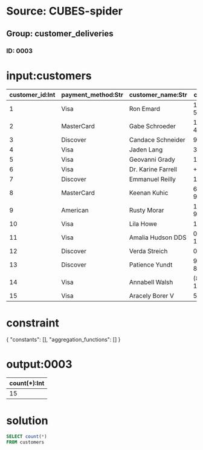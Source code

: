 # Source: CUBES-spider
## Group: customer_deliveries
### ID: 0003

# input:customers

| customer_id:Int | payment_method:Str | customer_name:Str | customer_phone:Str | customer_email:Str | date_became_customer:Str |
|---|---|---|---|---|---|
| 1 | Visa | Ron Emard | 1-382-503-5179x53639 | shaniya45@example.net | 2011-04-25 22:20:35 |
| 2 | MasterCard | Gabe Schroeder | 1-728-537-4293x0885 | alexandra91@example.net | 2011-10-17 16:08:25 |
| 3 | Discover | Candace Schneider | 940.575.3682x7959 | tkassulke@example.com | 2012-01-11 21:17:01 |
| 4 | Visa | Jaden Lang | 361.151.3489x7272 | dedric17@example.org | 2009-12-29 17:38:10 |
| 5 | Visa | Geovanni Grady | 1-005-644-2495 | elmira.langworth@example.org | 2017-05-21 07:09:55 |
| 6 | Visa | Dr. Karine Farrell | +49(2)0677806107 | reichel.winnifred@example.org | 2010-11-06 08:42:56 |
| 7 | Discover | Emmanuel Reilly | 129.959.6420 | gleichner.ethelyn@example.net | 2013-11-29 06:15:22 |
| 8 | MasterCard | Keenan Kuhic | 686-517-9923x348 | dallin76@example.org | 2013-04-09 18:17:05 |
| 9 | American | Rusty Morar | 1-123-197-9677x7194 | njenkins@example.org | 2015-09-09 09:29:06 |
| 10 | Visa | Lila Howe | 1-492-284-1097 | leann.hamill@example.org | 2014-02-04 04:51:58 |
| 11 | Visa | Amalia Hudson DDS | 003-991-1506x483 | danika49@example.com | 2014-02-25 19:39:51 |
| 12 | Discover | Verda Streich | 06730471330 | xgraham@example.org | 2008-10-12 12:19:27 |
| 13 | Discover | Patience Yundt | 969-208-8932x715 | kira82@example.com | 2017-03-25 18:48:04 |
| 14 | Visa | Annabell Walsh | (881)096-1281x6448 | adriana83@example.org | 2017-06-30 19:02:11 |
| 15 | Visa | Aracely Borer V | 531-617-3230 | rollin95@example.net | 2015-09-13 22:39:50 |

# constraint

{
  "constants": [],
  "aggregation_functions": []
}

# output:0003

| count(*):Int |
|---|
| 15 |

# solution

```sql
SELECT count(*)
FROM customers
```
